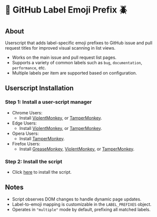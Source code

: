# 🐞 GitHub Label Emoji Prefix 🪲

## About

Userscript that adds label-specific emoji prefixes to GitHub issue and pull request titles for improved visual scanning in list views.

- Works on the main issue and pull request list pages.
- Supports a variety of common labels such as `bug`, `documentation`, `performance`, etc.
- Multiple labels per item are supported based on configuration.

## Userscript Installation

### Step 1: Install a user-script manager

* Chrome Users:
  * Install [ViolentMonkey](https://chrome.google.com/webstore/detail/violentmonkey/jinjaccalgkegednnccohejagnlnfdag), or [TamperMonkey](https://chrome.google.com/webstore/detail/tampermonkey/dhdgffkkebhmkfjojejmpbldmpobfkfo).
* Edge Users:
  * Install [ViolentMonkey](https://microsoftedge.microsoft.com/addons/detail/violentmonkey/eeagobfjdenkkddmbclomhiblgggliao), or [TamperMonkey](https://microsoftedge.microsoft.com/addons/detail/tampermonkey/iikmkjmpaadaobahmlepeloendndfphd).
* Opera Users:
  * Install [TamperMonkey](https://addons.opera.com/en/extensions/details/tampermonkey-beta/).
* Firefox Users:
  * Install [GreaseMonkey](https://addons.mozilla.org/en-US/firefox/addon/greasemonkey/), [ViolentMonkey](https://addons.mozilla.org/en-US/firefox/addon/violentmonkey/), or [TamperMonkey](https://addons.mozilla.org/en-US/firefox/addon/tampermonkey/).

### Step 2: Install the script

* Click [here](https://raw.githubusercontent.com/snaphat/github-label-emoji-prefix/main/github-label-emoji-prefix.user.js) to install the script.

## Notes

- Script observes DOM changes to handle dynamic page updates.
- Label-to-emoji mapping is customizable in the `LABEL_PREFIXES` object.
- Operates in `"multiple"` mode by default, prefixing all matched labels.
